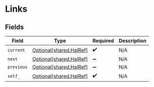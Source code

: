 # Links


## Fields

| Field                                                        | Type                                                         | Required                                                     | Description                                                  |
| ------------------------------------------------------------ | ------------------------------------------------------------ | ------------------------------------------------------------ | ------------------------------------------------------------ |
| `current`                                                    | [Optional[shared.HalRef]](undefined/models/shared/halref.md) | :heavy_check_mark:                                           | N/A                                                          |
| `next`                                                       | [Optional[shared.HalRef]](undefined/models/shared/halref.md) | :heavy_minus_sign:                                           | N/A                                                          |
| `previous`                                                   | [Optional[shared.HalRef]](undefined/models/shared/halref.md) | :heavy_minus_sign:                                           | N/A                                                          |
| `self_`                                                      | [Optional[shared.HalRef]](undefined/models/shared/halref.md) | :heavy_check_mark:                                           | N/A                                                          |